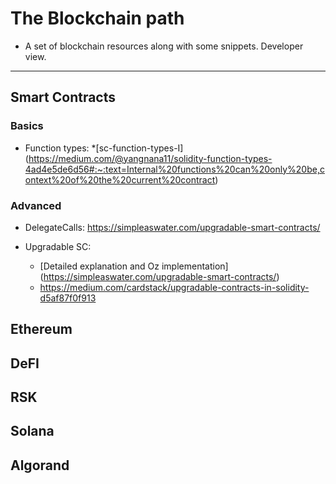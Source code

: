 # The Blockchain path

* A set of blockchain resources along with some snippets. Developer view. 

*****************


## Smart Contracts 


### Basics

* Function types:
	*[sc-function-types-I] (https://medium.com/@yangnana11/solidity-function-types-4ad4e5de6d56#:~:text=Internal%20functions%20can%20only%20be,context%20of%20the%20current%20contract)


### Advanced

* DelegateCalls: https://simpleaswater.com/upgradable-smart-contracts/

* Upgradable SC: 
	* [Detailed explanation and Oz implementation] (https://simpleaswater.com/upgradable-smart-contracts/)
	* https://medium.com/cardstack/upgradable-contracts-in-solidity-d5af87f0f913

## Ethereum


## DeFI


## RSK 


## Solana 


## Algorand






